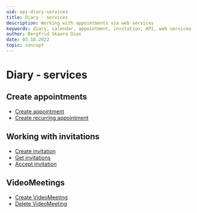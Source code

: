 ```yaml
---
uid: api-diary-services
title: Diary - services
description: Working with appointments via web services
keywords: diary, calendar, appointment, invitation, API, web services
author: Bergfrid Skaara Dias
date: 03.18.2022
topic: concept
---
```


# Diary - services

## Create appointments

* [Create appointment][1]
* [Create recurring appointment][2]

## Working with invitations

* [Create invitation][3]
* [Get invitations][4]
* [Accept invitation][5]

## VideoMeetings

* [Create VideoMeeting][6]
* [Delete VideoMeeting][7]

<!-- Referenced links -->
[1]: create-apt-services.md
[2]: create-recurring-appointment-services.md
[3]: create-invitation-services.md
[4]: get-invitations-services.md
[5]: accept-invitation-services.md
[6]: rest-create-videomeeting.md
[7]: rest-delete-videomeeting.md
